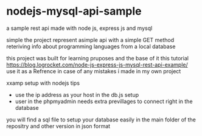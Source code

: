# nodejs-mysql-api-sample
a sample rest api made with node js, express js and mysql

simple the project represent asimple api with a simple GET method reteriving info about programming languages from a local database

this project was built for learning pruposes and the base of it this tutorial
https://blog.logrocket.com/node-js-express-js-mysql-rest-api-example/
use it as a Refrence in case of any mistakes i made in my own project

xxamp setup with nodejs tips
- use the ip address as your host in the db.js setup
- user in the phpmyadmin needs extra previllages to connect right in the database

you will find a sql file to setup your database easily in the main folder of the repositry
and other version in json format
